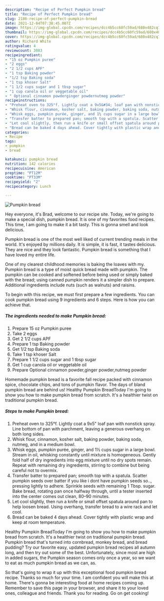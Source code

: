 ```yaml
---
description: "Recipe of Perfect Pumpkin bread"
title: "Recipe of Perfect Pumpkin bread"
slug: 2186-recipe-of-perfect-pumpkin-bread
date: 2021-12-04T07:38:45.007Z
image: https://img-global.cpcdn.com/recipes/dcc4b5cc60fc59ad/680x482cq70/pumpkin-bread-recipe-main-photo.jpg
thumbnail: https://img-global.cpcdn.com/recipes/dcc4b5cc60fc59ad/680x482cq70/pumpkin-bread-recipe-main-photo.jpg
cover: https://img-global.cpcdn.com/recipes/dcc4b5cc60fc59ad/680x482cq70/pumpkin-bread-recipe-main-photo.jpg
author: Richard White
ratingvalue: 4
reviewcount: 3083
recipeingredient:
- "15 oz Pumpkin puree"
- "2 eggs"
- "2 1/2 cups APF"
- "1 tsp Baking powder"
- "1/2 tsp Baking soda"
- "1 tsp khoser Salt"
- "1 1/2 cups sugar and 1 tbsp sugar"
- "1 cup canola oil or veggetable oil"
- " Optional cinnamon powderginger powdernutmeg powder"
recipeinstructions:
- "Preheat oven to 325°f. Lightly coat a 9x5&#34; loaf pan with nonstick spray. Line bottom of pan with parchment, leaving a generous overhang on both long sides."
- "Whisk flour, cinnamon, kosher salt, baking powder, baking soda, nutmeg, and in a medium bowl."
- "Whisk eggs, pumpkin purée, ginger, and 1½ cups sugar in a large bowl. Stream in oil, whisking constantly until mixture is homogeneous. Gently fold half of dry ingredients into egg mixture until no dry spots remain. Repeat with remaining dry ingredients, stirring to combine but being careful not to overmix."
- "Transfer batter to prepared pan; smooth top with a spatula. Scatter pumpkin seeds over batter if you like i dont have pumpkin seeds so.., pressing lightly to adhere. Sprinkle seeds with remaining 1 Tbsp. sugar. Bake bread, rotating pan once halfway through, until a tester inserted into the center comes out clean, 80–90 minutes."
- "Let cool slightly, then run a knife or small offset spatula around pan to help loosen bread. Using overhang, transfer bread to a wire rack and let cool."
- "Bread can be baked 4 days ahead. Cover tightly with plastic wrap and keep at room temperature."
categories:
- Recipe
tags:
- pumpkin
- bread

katakunci: pumpkin bread 
nutrition: 142 calories
recipecuisine: American
preptime: "PT12M"
cooktime: "PT33M"
recipeyield: "2"
recipecategory: Lunch

---
```



![Pumpkin bread](https://img-global.cpcdn.com/recipes/dcc4b5cc60fc59ad/680x482cq70/pumpkin-bread-recipe-main-photo.jpg)

Hey everyone, it's Brad, welcome to our recipe site. Today, we're going to make a special dish, pumpkin bread. It is one of my favorites food recipes. This time, I am going to make it a bit tasty. This is gonna smell and look delicious.

Pumpkin bread is one of the most well liked of current trending meals in the world. It's enjoyed by millions daily. It is simple, it is fast, it tastes delicious. They are nice and they look fantastic. Pumpkin bread is something that I have loved my entire life.

One of my clearest childhood memories is baking the loaves with my. Pumpkin bread is a type of moist quick bread made with pumpkin. The pumpkin can be cooked and softened before being used or simply baked with the bread; using canned pumpkin renders it a simpler dish to prepare. Additional ingredients include nuts (such as walnuts) and raisins.


To begin with this recipe, we must first prepare a few ingredients. You can cook pumpkin bread using 9 ingredients and 6 steps. Here is how you can achieve that.

<!--inarticleads1-->

##### The ingredients needed to make Pumpkin bread:

1. Prepare 15 oz Pumpkin puree
1. Take 2 eggs
1. Get 2 1/2 cups APF
1. Prepare 1 tsp Baking powder
1. Get 1/2 tsp Baking soda
1. Take 1 tsp khoser Salt
1. Prepare 1 1/2 cups sugar and 1 tbsp sugar
1. Get 1 cup canola oil or veggetable oil
1. Prepare  Optional cinnamon powder,ginger powder,nutmeg powder


Homemade pumpkin bread is a favorite fall recipe packed with cinnamon spice, chocolate chips, and tons of pumpkin flavor. The days of bland pumpkin bread are behind us! Healthy Pumpkin BreadToday I&#39;m going to show you how to make pumpkin bread from scratch. It&#39;s a healthier twist on traditional pumpkin bread. 

<!--inarticleads2-->

##### Steps to make Pumpkin bread:

1. Preheat oven to 325°f. Lightly coat a 9x5&#34; loaf pan with nonstick spray. Line bottom of pan with parchment, leaving a generous overhang on both long sides.
1. Whisk flour, cinnamon, kosher salt, baking powder, baking soda, nutmeg, and in a medium bowl.
1. Whisk eggs, pumpkin purée, ginger, and 1½ cups sugar in a large bowl. Stream in oil, whisking constantly until mixture is homogeneous. Gently fold half of dry ingredients into egg mixture until no dry spots remain. Repeat with remaining dry ingredients, stirring to combine but being careful not to overmix.
1. Transfer batter to prepared pan; smooth top with a spatula. Scatter pumpkin seeds over batter if you like i dont have pumpkin seeds so.., pressing lightly to adhere. Sprinkle seeds with remaining 1 Tbsp. sugar. Bake bread, rotating pan once halfway through, until a tester inserted into the center comes out clean, 80–90 minutes.
1. Let cool slightly, then run a knife or small offset spatula around pan to help loosen bread. Using overhang, transfer bread to a wire rack and let cool.
1. Bread can be baked 4 days ahead. Cover tightly with plastic wrap and keep at room temperature.


Healthy Pumpkin BreadToday I&#39;m going to show you how to make pumpkin bread from scratch. It&#39;s a healthier twist on traditional pumpkin bread. Pumpkin bread that&#39;s turned into cornbread, monkey bread, and bread pudding? Try our favorite easy, updated pumpkin bread recipes all autumn long, and then try out some of the best. Unfortunately, since most are high in added sugars, the Pumpkin season comes only once a year, so we want to eat as much pumpkin bread as we can, as. 

So that's going to wrap it up with this exceptional food pumpkin bread recipe. Thanks so much for your time. I am confident you will make this at home. There's gonna be interesting food at home recipes coming up. Remember to save this page in your browser, and share it to your loved ones, colleague and friends. Thank you for reading. Go on get cooking!
